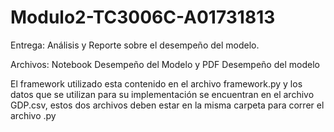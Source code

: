 # Modulo2-TC3006C-A01731813

Entrega: Análisis y Reporte sobre el desempeño del modelo.

Archivos: Notebook Desempeño del Modelo y PDF Desempeño del modelo


El framework utilizado esta contenido en el archivo framework.py y los datos que se utilizan para su implementación se encuentran en el archivo GDP.csv, estos dos archivos deben estar en la misma carpeta para correr el archivo .py
